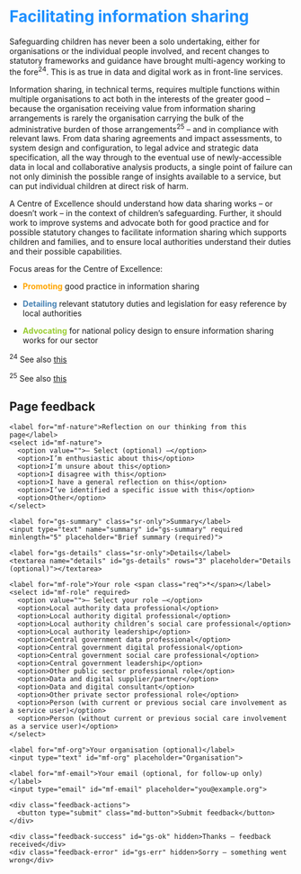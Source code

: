 # <span style="color:dodgerblue">Facilitating information sharing</span>

Safeguarding children has never been a solo undertaking, either for organisations or the individual people involved, and recent changes to statutory frameworks and guidance have brought multi-agency working to the fore<sup>24</sup>. This is as true in data and digital work as in front-line services.

Information sharing, in technical terms, requires multiple functions within multiple organisations to act both in the interests of the greater good – because the organisation receiving value from information sharing arrangements is rarely the organisation carrying the bulk of the administrative burden of those arrangements<sup>25</sup> – and in compliance with relevant laws. From data sharing agreements and impact assessments, to system design and configuration, to legal advice and strategic data specification, all the way through to the eventual use of newly-accessible data in local and collaborative analysis products, a single point of failure can not only diminish the possible range of insights available to a service, but can put individual children at direct risk of harm.

A Centre of Excellence should understand how data sharing works – or doesn’t work – in the context of children’s safeguarding. Further, it should work to improve systems and advocate both for good practice and for possible statutory changes to facilitate information sharing which supports children and families, and to ensure local authorities understand their duties and their possible capabilities.

Focus areas for the Centre of Excellence:

-  <span style="color:orange">**Promoting**</span> good practice in information sharing

-  <span style="color:steelblue">**Detailing**</span> relevant statutory duties and legislation for easy reference by local authorities

-  <span style="color:yellowgreen">**Advocating**</span> for national policy design to ensure information sharing works for our sector


<!--- footnotes -->

<sup>24</sup> See also [this](https://www.datatoinsight.org/publications-1/evaluation-of-bristol%E2%80%99s-think-family-database-and-associated-%E2%80%98single-view%E2%80%99-products)

<sup>25</sup> See also [this](https://www.datatoinsight.org/publications-1/research-into-barriers-to-information-sharing)

<!--- feedback form only below here -->


<div class="feedback-section feedback-compact" id="sheets">
  <h2>Page feedback</h2>
  <form id="gs-form">
    <input type="hidden" name="page" id="gs-page">
    <input type="text" name="hp_field" id="hp_field" style="display:none" tabindex="-1" autocomplete="off">

    <label for="mf-nature">Reflection on our thinking from this page</label>
    <select id="mf-nature">
      <option value="">— Select (optional) —</option>
      <option>I’m enthusiastic about this</option>
      <option>I’m unsure about this</option>
      <option>I disagree with this</option>
      <option>I have a general reflection on this</option>
      <option>I’ve identified a specific issue with this</option>
      <option>Other</option>
    </select>
    
    <label for="gs-summary" class="sr-only">Summary</label>
    <input type="text" name="summary" id="gs-summary" required minlength="5" placeholder="Brief summary (required)">

    <label for="gs-details" class="sr-only">Details</label>
    <textarea name="details" id="gs-details" rows="3" placeholder="Details (optional)"></textarea>

    <label for="mf-role">Your role <span class="req">*</span></label>
    <select id="mf-role" required>
      <option value="">— Select your role —</option>
      <option>Local authority data professional</option>
      <option>Local authority digital professional</option>
      <option>Local authority children’s social care professional</option>
      <option>Local authority leadership</option>
      <option>Central government data professional</option>
      <option>Central government digital professional</option>
      <option>Central government social care professional</option>
      <option>Central government leadership</option>
      <option>Other public sector professional role</option>
      <option>Data and digital supplier/partner</option>
      <option>Data and digital consultant</option>
      <option>Other private sector professional role</option>
      <option>Person (with current or previous social care involvement as a service user)</option>
      <option>Person (without current or previous social care involvement as a service user)</option>
    </select>

    <label for="mf-org">Your organisation (optional)</label>
    <input type="text" id="mf-org" placeholder="Organisation">

    <label for="mf-email">Your email (optional, for follow-up only)</label>
    <input type="email" id="mf-email" placeholder="you@example.org">

    <div class="feedback-actions">
      <button type="submit" class="md-button">Submit feedback</button>
    </div>

    <div class="feedback-success" id="gs-ok" hidden>Thanks — feedback received</div>
    <div class="feedback-error" id="gs-err" hidden>Sorry — something went wrong</div>
  </form>
</div>

